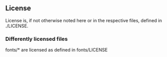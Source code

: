 ## License

License is, if not otherwise noted here or in the respective files, defined in
./LICENSE.

### Differently licensed files

fonts/* are licensed as defined in fonts/LICENSE

